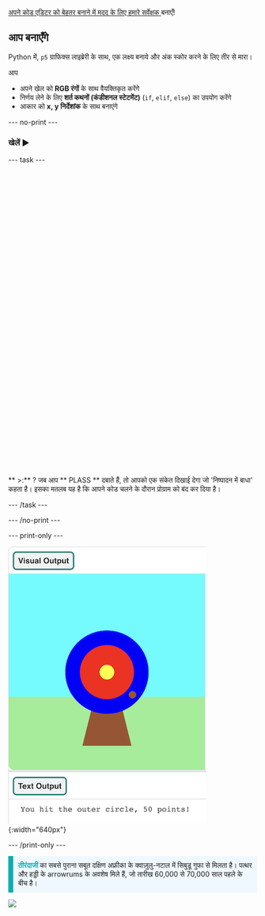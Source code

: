 <div class="c-survey-banner" style="width:100%">
  <a class="c-survey-banner__link" href="https://form.raspberrypi.org/f/code-editor-feedback" target="_blank"> अपने कोड एडिटर को बेहतर बनाने में मदद के लिए हमारे सर्वेक्षक </a> बनाएँ!
</div>

## आप बनाएँगे

Python में, `p5` ग्राफिक्स लाइब्रेरी के साथ, एक लक्ष्य बनाये और अंक स्कोर करने के लिए तीर से मारा।

आप
 + अपने खेल को **RGB रंगों** के साथ वैयक्तिकृत करेंगे
 + निर्णय लेने के लिए **शर्त कथनों (कंडीशनल स्टेटमेंट)** (`if`, `elif`, `else`) का उपयोग करेंगे
 + आकार को **x, y निर्देशांक** के साथ बनाएंगे

--- no-print ---

### खेलें ▶️

--- task ---

<div style="display: flex; flex-wrap: wrap">
<div style="flex-basis: 175px; flex-grow: 1">  

  

   
  <iframe src="" width="600" height="600" frameborder="0" marginwidth="0" marginheight="0" allowfullscreen>
  </iframe>
</div>
</div>

** >:** ? जब आप ** PLASS ** दबाते हैं, तो आपको एक संकेत दिखाई देगा जो 'निष्पादन में बाधा' कहता है। इसका मतलब यह है कि आपने कोड चलने के दौरान प्रोग्राम को बंद कर दिया है।

--- /task ---

--- /no-print ---

--- print-only ---

![बाहरी सर्कल पर एक हिट पॉइंट के साथ एक तीरंदाजी लक्ष्य। 'आप बाहरी वृत्त से टकराए, 50 अंक!' पाठ नीचे प्रदर्शित होता है](images/blue-points.png){:width="640px"}

--- /print-only ---

<p style="border-left: solid; border-width:10px; border-color: #0faeb0; background-color: aliceblue; padding: 10px;">
<span style="color: #0faeb0; font-weight: bold;"> तीरंदाजी </span> का सबसे पुराना सबूत दक्षिण अफ्रीका के क्वाज़ुलु-नटाल में सिबुडू गुफा से मिलता है। पत्थर और हड्डी के arrowrums के अवशेष मिले हैं, जो तारीख 60,000 से 70,000 साल पहले के बीच है। 
</p>

![](http://code.org/api/hour/begin_coderdojo_target.png)
